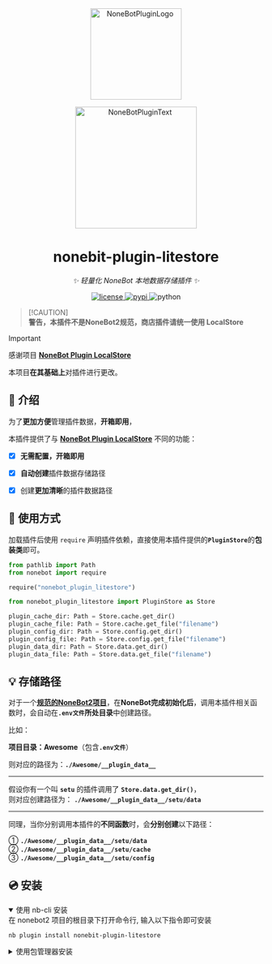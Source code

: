 <div align="center">
  <a href="https://v2.nonebot.dev/store"><img src="https://github.com/A-kirami/nonebot-plugin-template/blob/resources/nbp_logo.png" width="180" height="180" alt="NoneBotPluginLogo"></a>
  <br>
  <p><img src="https://github.com/A-kirami/nonebot-plugin-template/blob/resources/NoneBotPlugin.svg" width="240" alt="NoneBotPluginText"></p>
</div>

<div align="center">

# nonebit-plugin-litestore

_✨ 轻量化 NoneBot 本地数据存储插件 ✨_


<a href="./LICENSE">
    <img src="https://img.shields.io/github/license/kanbereina/nonebot-plugin-litestore.svg" alt="license">
</a>
<a href="https://pypi.python.org/pypi/nonebot-plugin-litestore">
    <img src="https://img.shields.io/pypi/v/nonebot-plugin-litestore.svg" alt="pypi">
</a>
<img src="https://img.shields.io/badge/python-3.9+-blue.svg" alt="python">

</div>

> [!CAUTION]\
> **警告，本插件不是NoneBot2规范，商店插件请统一使用 LocalStore**

> [!IMPORTANT]
> 感谢项目 [**NoneBot Plugin LocalStore**](https://github.com/nonebot/plugin-localstore)
> 
> 本项目**在其基础上**对插件进行更改。

## 📖 介绍

为了**更加方便**管理插件数据，**开箱即用**，

本插件提供了与 [**NoneBot Plugin LocalStore**](https://github.com/nonebot/plugin-localstore) 不同的功能：


- [x] **无需配置，开箱即用**
- [x] **自动创建**插件数据存储路径
- [x] 创建**更加清晰**的插件数据路径


## 🔧 使用方式

加载插件后使用 `require` 声明插件依赖，直接使用本插件提供的<b>`PluginStore`</b>的**包装类**即可。

```python
from pathlib import Path
from nonebot import require

require("nonebot_plugin_litestore")

from nonebot_plugin_litestore import PluginStore as Store

plugin_cache_dir: Path = Store.cache.get_dir()
plugin_cache_file: Path = Store.cache.get_file("filename")
plugin_config_dir: Path = Store.config.get_dir()
plugin_config_file: Path = Store.config.get_file("filename")
plugin_data_dir: Path = Store.data.get_dir()
plugin_data_file: Path = Store.data.get_file("filename")
```

## 💡 存储路径

对于一个[**规范的NoneBot2项目**](https://nonebot.dev/docs/next/quick-start)，在**NoneBot完成初始化后**，调用本插件相关函数时，会自动在<b>`.env文件`所处目录</b>中创建路径。

比如：

**项目目录：Awesome**（包含<b>`.env文件`</b>）

则对应的路径为：**`./Awesome/__plugin_data__`**

---

假设你有一个叫 **`setu`** 的插件调用了 **`Store.data.get_dir()`**，<br>
则对应创建路径为： **`./Awesome/__plugin_data__/setu/data`**

---

同理，当你分别调用本插件的**不同函数**时，会**分别创建**以下路径：

① **`./Awesome/__plugin_data__/setu/data`**<br>
② **`./Awesome/__plugin_data__/setu/cache`**<br>
③ **`./Awesome/__plugin_data__/setu/config`**<br>

## 💿 安装

<details open>
<summary>使用 nb-cli 安装</summary>
在 nonebot2 项目的根目录下打开命令行, 输入以下指令即可安装

    nb plugin install nonebit-plugin-litestore

</details>

<details>
<summary>使用包管理器安装</summary>
在 nonebot2 项目的插件目录下, 打开命令行, 根据你使用的包管理器, 输入相应的安装命令

<details>
<summary>pip</summary>

    pip install nonebit-plugin-litestore
</details>
<details>
<summary>pdm</summary>

    pdm add nonebit-plugin-litestore
</details>
<details>
<summary>poetry</summary>

    poetry add nonebit-plugin-litestore
</details>
<details>
<summary>conda</summary>

    conda install nonebit-plugin-litestore
</details>

打开 nonebot2 项目根目录下的 `pyproject.toml` 文件, 在 `[tool.nonebot]` 部分追加写入

    plugins = ["nonebit_plugin_litestore"]

</details>
